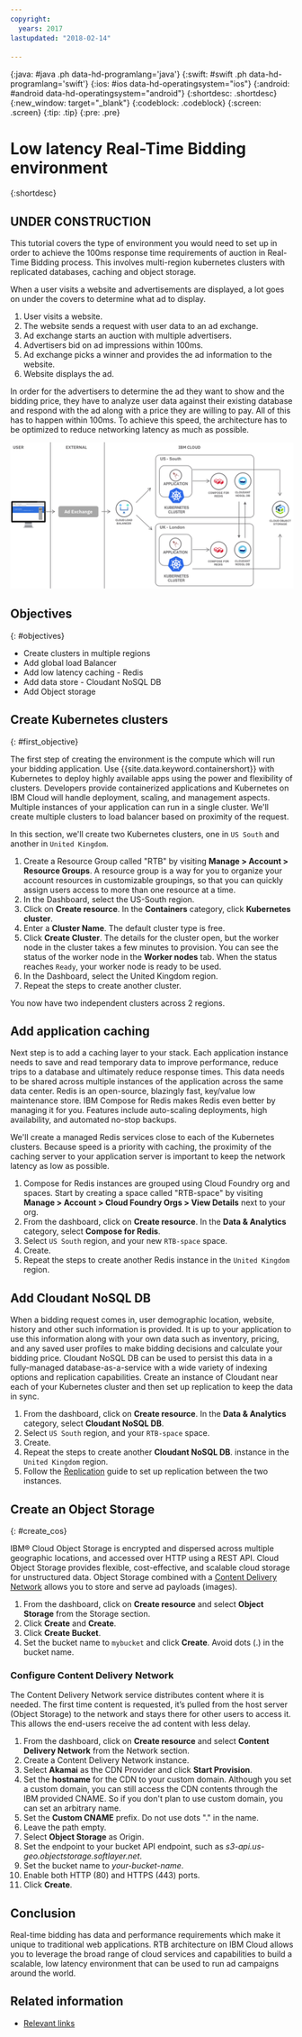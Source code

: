 ```yaml
---
copyright:
  years: 2017
lastupdated: "2018-02-14"

---
```


{:java: #java .ph data-hd-programlang='java'}
{:swift: #swift .ph data-hd-programlang='swift'}
{:ios: #ios data-hd-operatingsystem="ios"}
{:android: #android data-hd-operatingsystem="android"}
{:shortdesc: .shortdesc}
{:new_window: target="_blank"}
{:codeblock: .codeblock}
{:screen: .screen}
{:tip: .tip}
{:pre: .pre}

# Low latency Real-Time Bidding environment
{:shortdesc}

## UNDER CONSTRUCTION

This tutorial covers the type of environment you would need to set up in order to achieve the 100ms response time requirements of auction in  Real-Time Bidding process. This involves multi-region kubernetes clusters with replicated databases, caching and object storage.

When a user visits a website and advertisements are displayed, a lot goes on under the covers to determine what ad to display.
1. User visits a website.
2. The website sends a request with user data to an ad exchange.  
3. Ad exchange starts an auction with multiple advertisers.
4. Advertisers bid on ad impressions within 100ms.
5. Ad exchange picks a winner and provides the ad information to the website.
6. Website displays the ad.

In order for the advertisers to determine the ad they want to show and the bidding price, they have to analyze user data against their existing database and respond with the ad along with a price they are willing to pay. All of this has to happen within 100ms. To achieve this speed, the architecture has to be optimized to reduce networking latency as much as possible.

![Architecture diagram](images/other/rtb-architecture.png)

## Objectives
{: #objectives}

* Create clusters in multiple regions
* Add global load Balancer
* Add low latency caching - Redis
* Add data store - Cloudant NoSQL DB
* Add Object storage

## Create Kubernetes clusters
{: #first_objective}

The first step of creating the environment is the compute which will run your bidding application. Use {{site.data.keyword.containershort}} with Kubernetes to deploy highly available apps using the power and flexibility of clusters. Developers provide containerized applications and Kubernetes on IBM Cloud will handle deployment, scaling, and management aspects. Multiple instances of your application can run in a single cluster. We'll create multiple clusters to load balancer based on proximity of the request.

In this section, we'll create two Kubernetes clusters, one in `US South` and another in `United Kingdom`.

1. Create a Resource Group called "RTB" by visiting **Manage > Account > Resource Groups**. A resource group is a way for you to organize your account resources in customizable groupings, so that you can quickly assign users access to more than one resource at a time.
2. In the Dashboard, select the US-South region.
3. Click on **Create resource**. In the **Containers** category, click **Kubernetes cluster**.
4. Enter a **Cluster Name**. The default cluster type is free.
5. Click **Create Cluster**. The details for the cluster open, but the worker node in the cluster takes a few minutes to provision. You can see the status of the worker node in the **Worker nodes** tab. When the status reaches `Ready`, your worker node is ready to be used.
6. In the Dashboard, select the United Kingdom region.
7. Repeat the steps to create another cluster.

You now have two independent clusters across 2 regions.

## Add application caching

Next step is to add a caching layer to your stack. Each application instance needs to save and read temporary data to improve performance, reduce trips to a database and ultimately reduce response times. This data needs to be shared across multiple instances of the application across the same data center. Redis is an open-source, blazingly fast, key/value low maintenance store. IBM Compose for Redis makes Redis even better by managing it for you. Features include auto-scaling deployments, high availability, and automated no-stop backups.

We'll create a managed Redis services close to each of the Kubernetes clusters. Because speed is a priority with caching, the proximity of the caching server to your application server is important to keep the network latency as low as possible.

1. Compose for Redis instances are grouped using Cloud Foundry org and spaces. Start by creating a space called "RTB-space" by visiting **Manage > Account > Cloud Foundry Orgs > View Details** next to your org.
2. From the dashboard, click on **Create resource**. In the **Data & Analytics** category, select **Compose for Redis**.
3. Select `US South` region, and your new `RTB-space` space.
4. Create.
5. Repeat the steps to create another Redis instance in the `United Kingdom` region.


## Add Cloudant NoSQL DB

When a bidding request comes in, user demographic location, website, history and other such information is provided. It is up to your application to use this information along with your own data such as inventory, pricing, and any saved user profiles to make bidding decisions and calculate your bidding price. Cloudant NoSQL DB can be used to persist this data in a fully-managed database-as-a-service with a wide variety of indexing options and replication capabilities. Create an instance of Cloudant near each of your Kubernetes cluster and then set up replication to keep the data in sync.

1. From the dashboard, click on **Create resource**. In the **Data & Analytics** category, select **Cloudant NoSQL DB**.
2. Select `US South` region, and your `RTB-space` space.
3. Create.
4. Repeat the steps to create another **Cloudant NoSQL DB**. instance in the `United Kingdom` region.
5. Follow the [Replication](https://console.bluemix.net/docs/services/Cloudant/api/replication.html) guide to set up replication between the two instances.


## Create an Object Storage
{: #create_cos}

IBM® Cloud Object Storage is encrypted and dispersed across multiple geographic locations, and accessed over HTTP using a REST API. Cloud Object Storage provides flexible, cost-effective, and scalable cloud storage for unstructured data. Object Storage combined with a [Content Delivery Network](https://console.bluemix.net/catalog/infrastructure/cdn-powered-by-akamai) allows you to store and serve ad payloads (images).

1. From the dashboard, click on **Create resource** and select **Object Storage** from the Storage section.
2. Click **Create** and **Create**.
3. Click **Create Bucket**.
4. Set the bucket name to `mybucket` and click **Create**. Avoid dots (.) in the bucket name.

### Configure Content Delivery Network
The Content Delivery Network service distributes content where it is needed. The first time content is requested, it’s pulled from the host server (Object Storage) to the network and stays there for other users to access it. This allows the end-users receive the ad content with less delay.

1. From the dashboard, click on **Create resource** and select **Content Delivery Network** from the Network section.
2. Create a Content Delivery Network instance.
3. Select **Akamai** as the CDN Provider and click **Start Provision**.
4. Set the **hostname** for the CDN to your custom domain. Although you set a custom domain, you can still access the CDN contents through the IBM provided CNAME. So if you don't plan to use custom domain, you can set an arbitrary name.
5. Set the **Custom CNAME** prefix. Do not use dots "." in the name.
6. Leave the path empty.
7. Select **Object Storage** as Origin.
8. Set the endpoint to your bucket API endpoint, such as *s3-api.us-geo.objectstorage.softlayer.net*.
9. Set the bucket name to *your-bucket-name*.
10. Enable both HTTP (80) and HTTPS (443) ports.
11. Click **Create**.

## Conclusion
Real-time bidding has data and performance requirements which make it unique to traditional web applications. RTB architecture on IBM Cloud allows you to leverage the broad range of cloud services and capabilities to build a scalable, low latency environment that can be used to run ad campaigns around the world.

## Related information

* [Relevant links](https://blah)
